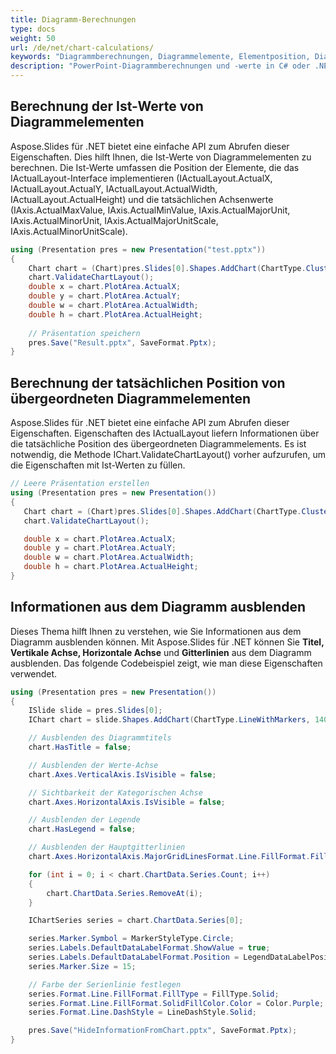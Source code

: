 ```yaml
---
title: Diagramm-Berechnungen
type: docs
weight: 50
url: /de/net/chart-calculations/
keywords: "Diagrammberechnungen, Diagrammelemente, Elementposition, Diagrammwerte C#, Csharp, Aspose.Slides für .NET"
description: "PowerPoint-Diagrammberechnungen und -werte in C# oder .NET"
---
```


## **Berechnung der Ist-Werte von Diagrammelementen**
Aspose.Slides für .NET bietet eine einfache API zum Abrufen dieser Eigenschaften. Dies hilft Ihnen, die Ist-Werte von Diagrammelementen zu berechnen. Die Ist-Werte umfassen die Position der Elemente, die das IActualLayout-Interface implementieren (IActualLayout.ActualX, IActualLayout.ActualY, IActualLayout.ActualWidth, IActualLayout.ActualHeight) und die tatsächlichen Achsenwerte (IAxis.ActualMaxValue, IAxis.ActualMinValue, IAxis.ActualMajorUnit, IAxis.ActualMinorUnit, IAxis.ActualMajorUnitScale, IAxis.ActualMinorUnitScale).

```c#
using (Presentation pres = new Presentation("test.pptx"))
{
    Chart chart = (Chart)pres.Slides[0].Shapes.AddChart(ChartType.ClusteredColumn, 100, 100, 500, 350);
    chart.ValidateChartLayout();
    double x = chart.PlotArea.ActualX;
    double y = chart.PlotArea.ActualY;
    double w = chart.PlotArea.ActualWidth;
    double h = chart.PlotArea.ActualHeight;
	
	// Präsentation speichern
	pres.Save("Result.pptx", SaveFormat.Pptx);
}
```



## **Berechnung der tatsächlichen Position von übergeordneten Diagrammelementen**
Aspose.Slides für .NET bietet eine einfache API zum Abrufen dieser Eigenschaften. Eigenschaften des IActualLayout liefern Informationen über die tatsächliche Position des übergeordneten Diagrammelements. Es ist notwendig, die Methode IChart.ValidateChartLayout() vorher aufzurufen, um die Eigenschaften mit Ist-Werten zu füllen.

```c#
// Leere Präsentation erstellen
using (Presentation pres = new Presentation())
{
   Chart chart = (Chart)pres.Slides[0].Shapes.AddChart(ChartType.ClusteredColumn, 100, 100, 500, 350);
   chart.ValidateChartLayout();

   double x = chart.PlotArea.ActualX;
   double y = chart.PlotArea.ActualY;
   double w = chart.PlotArea.ActualWidth;
   double h = chart.PlotArea.ActualHeight;
}
```



## **Informationen aus dem Diagramm ausblenden**
Dieses Thema hilft Ihnen zu verstehen, wie Sie Informationen aus dem Diagramm ausblenden können. Mit Aspose.Slides für .NET können Sie **Titel, Vertikale Achse, Horizontale Achse** und **Gitterlinien** aus dem Diagramm ausblenden. Das folgende Codebeispiel zeigt, wie man diese Eigenschaften verwendet.

```c#
using (Presentation pres = new Presentation())
{
    ISlide slide = pres.Slides[0];
    IChart chart = slide.Shapes.AddChart(ChartType.LineWithMarkers, 140, 118, 320, 370);

    // Ausblenden des Diagrammtitels
    chart.HasTitle = false;

    // Ausblenden der Werte-Achse
    chart.Axes.VerticalAxis.IsVisible = false;

    // Sichtbarkeit der Kategorischen Achse
    chart.Axes.HorizontalAxis.IsVisible = false;

    // Ausblenden der Legende
    chart.HasLegend = false;

    // Ausblenden der Hauptgitterlinien
    chart.Axes.HorizontalAxis.MajorGridLinesFormat.Line.FillFormat.FillType = FillType.NoFill;

    for (int i = 0; i < chart.ChartData.Series.Count; i++)
    {
        chart.ChartData.Series.RemoveAt(i);
    }

    IChartSeries series = chart.ChartData.Series[0];

    series.Marker.Symbol = MarkerStyleType.Circle;
    series.Labels.DefaultDataLabelFormat.ShowValue = true;
    series.Labels.DefaultDataLabelFormat.Position = LegendDataLabelPosition.Top;
    series.Marker.Size = 15;

    // Farbe der Serienlinie festlegen
    series.Format.Line.FillFormat.FillType = FillType.Solid;
    series.Format.Line.FillFormat.SolidFillColor.Color = Color.Purple;
    series.Format.Line.DashStyle = LineDashStyle.Solid;

    pres.Save("HideInformationFromChart.pptx", SaveFormat.Pptx);
}
```